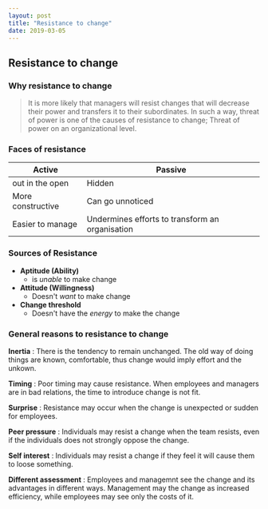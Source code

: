 ```yaml
---
layout: post
title: "Resistance to change"
date: 2019-03-05
---
```


## Resistance to change

### Why resistance to change

> It is more likely that managers will resist changes that will decrease their
> power and transfers it to their subordinates. In such a way, threat of power is
> one of the causes of resistance to change; Threat of power on an organizational
> level.

### Faces of resistance

Active            | Passive
------            | ------
out in the open   | Hidden
More constructive | Can go unnoticed
Easier to manage  | Undermines efforts to transform an organisation

### Sources of Resistance

- **Aptitude (Ability)**
    - is *unable* to make change
- **Attitude (Willingness)**
    - Doesn't *want* to make change
- **Change threshold**
    - Doesn't have the *energy* to make the change

### General reasons to resistance to change

**Inertia**
: There is the tendency to remain unchanged. The old way of doing things are
known, comfortable, thus change would imply effort and the unkown.

**Timing**
: Poor timing may cause resistance. When employees and managers are in bad
relations, the time to introduce change is not fit.

**Surprise**
: Resistance may occur when the change is unexpected or sudden for employees.

**Peer pressure**
: Individuals may resist a change when the team resists, even if the
individuals does not strongly oppose the change.

**Self interest**
: Individuals may resist a change if they feel it will cause them to loose
something.

**Different assessment**
: Employees and managemnt see the change and its advantages in different ways.
Management may the change as increased efficiency, while employees may see only
the costs of it.















